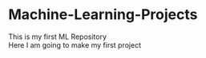 # Machine-Learning-Projects
This is my first ML Repository
<br>
Here I am going to make my first project
